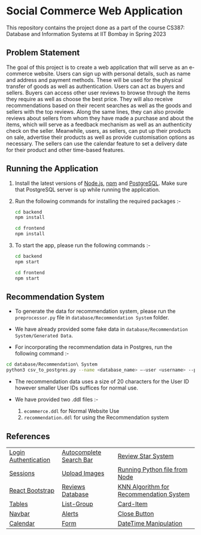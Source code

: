 # Social Commerce Web Application

This repository contains the project done as a part of the course CS387: Database and Information Systems at IIT Bombay in Spring 2023

## Problem Statement

The goal of this project is to create a web application that will serve as an e-commerce website. Users can sign up with personal details, such as name and address and payment methods. These will be used for the physical transfer of goods as well as authentication. Users can act as buyers and sellers. Buyers can access other user reviews to browse through the items they require as well as choose the best price. They will also receive recommendations based on their recent searches as well as the goods and sellers with the top reviews. Along the same lines, they can also provide reviews about sellers from whom they have made a purchase and about the items, which will serve as a feedback mechanism as well as an authenticity check on the seller. Meanwhile, users, as sellers, can put up their products on sale, advertise their products as well as provide customisation options as necessary. The sellers can use the calendar feature to set a delivery date for their product and other time-based features.

## Running the Application

1. Install the latest versions of [Node.js](https://nodejs.org/en/download), [npm](https://docs.npmjs.com/downloading-and-installing-node-js-and-npm) and [PostgreSQL](https://www.postgresql.org/download/). Make sure that PostgreSQL server is up while running the application.

2. Run the following commands for installing the required packages :-
   ```bash
   cd backend
   npm install
   ```
   ```bash
   cd frontend
   npm install
   ```
   
3. To start the app, please run the following commands :-
   ```bash
   cd backend
   npm start
   ```
   ```bash
   cd frontend
   npm start
   ```

## Recommendation System

- To generate the data for recommendation system, please run the `preprocessor.py` file in `database/Recommendation System` folder. 

- We have already provided some fake data in `database/Recommendation System/Generated Data`.

- For incorporating the recommendation data in Postgres, run the following command :- 

```bash
cd database/Recommendation\ System
python3 csv_to_postgres.py --name <database_name> –-user <username> --pswd <password> --host <host_address> --port <port> --import-table-data --table <table_name> --path <csv_path>
```

- The recommendation data uses a size of 20 characters for the User ID however smaller User IDs suffices for normal use.

- We have provided two .ddl files :-
  1. `ecommerce.ddl` for Normal Website Use
  2. `recommendation.ddl` for using the Recommendation system
 
## References

| | | |
| ------- | ------- | ------- |
| [Login Authentication](https://dev.to/shreshthgoyal/user-authorization-in-nodejs-using-postgresql-4gl) | [Autocomplete Search Bar](https://github.com/sickdyd/react-search-autocomplete) | [Review Star System](https://github.com/ertanhasani/react-stars) |
| [Sessions](https://www.tutorialspoint.com/localstorage-in-reactjs) | [Upload Images](https://dev.to/przpiw/file-upload-with-react-nodejs-2ho7) | [Running Python file from Node](https://medium.com/swlh/run-python-script-from-node-js-and-send-data-to-browser-15677fcf199f) |
| [React Bootstrap](https://react-bootstrap.github.io/) | [Reviews Database](https://nijianmo.github.io/amazon/index.html#files) | [KNN Algorithm for Recommendation System](https://towardsdatascience.com/prototyping-a-recommender-system-step-by-step-part-1-knn-item-based-collaborative-filtering-637969614ea) |
| [Tables](https://getbootstrap.com/docs/4.0/content/tables/) | [List-Group](https://react-bootstrap.github.io/components/list-group/) | [Card-Item](https://react-bootstrap.github.io/components/cards/) |
| [Navbar](https://react-bootstrap.github.io/components/navbar/) | [Alerts](https://react-bootstrap.github.io/components/alerts/) | [Close Button](https://react-bootstrap.github.io/components/close-button/) |
| [Calendar](https://blog.logrocket.com/react-calendar-tutorial-build-customize-calendar/) | [Form](https://react-bootstrap.github.io/forms/form-control/) | [DateTime Manipulation](https://momentjs.com) |
